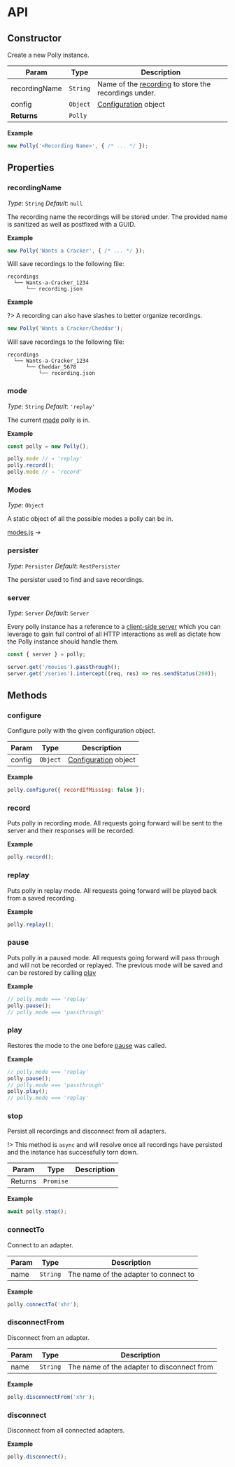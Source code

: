# API

## Constructor

Create a new Polly instance.

| Param | Type | Description |
|  ---  | ---  |     ---     |
| recordingName | `String` | Name of the [recording](api#recordingName) to store the recordings under. |
| config | `Object` | [Configuration](configuration) object |
| __Returns__ | `Polly` | &nbsp; |

__Example__

```js
new Polly('<Recording Name>', { /* ... */ });
```

## Properties

### recordingName

_Type_: `String`
_Default_: `null`

The recording name the recordings will be stored under. The provided name is
sanitized as well as postfixed with a GUID.

__Example__

```js
new Polly('Wants a Cracker', { /* ... */ });
```

Will save recordings to the following file:

```text
recordings
  └── Wants-a-Cracker_1234
      └── recording.json
```

__Example__

?> A recording can also have slashes to better organize recordings.

```js
new Polly('Wants a Cracker/Cheddar');
```

Will save recordings to the following file:

```text
recordings
  └── Wants-a-Cracker_1234
      └── Cheddar_5678
          └── recording.json
```

### mode

_Type_: `String`
_Default_: `'replay'`

The current [mode](configuration#mode) polly is in.

__Example__

```js
const polly = new Polly();

polly.mode // → 'replay'
polly.record();
polly.mode // → 'record'
```

### Modes

_Type_: `Object`

A static object of all the possible modes a polly can be in.

[modes.js](https://raw.githubusercontent.com/Netflix/pollyjs/master/packages/@pollyjs/core/src/defaults/modes.js ':include :type=code') →


### persister

_Type_: `Persister`
_Default_: `RestPersister`

The persister used to find and save recordings.

### server

_Type_: `Server`
_Default_: `Server`

Every polly instance has a reference to a [client-side server](server/overview) which you can leverage
to gain full control of all HTTP interactions as well as dictate how the Polly instance
should handle them.

```js
const { server } = polly;

server.get('/movies').passthrough();
server.get('/series').intercept((req, res) => res.sendStatus(200));
```

## Methods

### configure

Configure polly with the given configuration object.

| Param | Type | Description |
|  ---  | ---  |     ---     |
| config | `Object` | [Configuration](configuration) object |

__Example__

```js
polly.configure({ recordIfMissing: false });
```

### record

Puts polly in recording mode. All requests going forward will
be sent to the server and their responses will be recorded.

__Example__

```js
polly.record();
```

### replay

Puts polly in replay mode. All requests going forward will be
played back from a saved recording.

__Example__

```js
polly.replay();
```

### pause

Puts polly in a paused mode. All requests going forward will pass through
and will not be recorded or replayed. The previous mode will be saved and can
be restored by calling [play](api#play)

__Example__

```js
// polly.mode === 'replay'
polly.pause();
// polly.mode === 'passthrough'
```

### play

Restores the mode to the one before [pause](api#pause) was called.

__Example__

```js
// polly.mode === 'replay'
polly.pause();
// polly.mode === 'passthrough'
polly.play();
// polly.mode === 'replay'
```

### stop

Persist all recordings and disconnect from all adapters.

!> This method is `async` and will resolve once all recordings have
persisted and the instance has successfully torn down.

| Param | Type | Description |
|  ---  | ---  |     ---     |
| Returns | `Promise` | &nbsp; |

__Example__

```js
await polly.stop();
```

### connectTo

Connect to an adapter.

| Param | Type | Description |
|  ---  | ---  |     ---     |
| name | `String` | The name of the adapter to connect to |

__Example__

```js
polly.connectTo('xhr');
```

### disconnectFrom

Disconnect from an adapter.

| Param | Type | Description |
|  ---  | ---  |     ---     |
| name | `String` | The name of the adapter to disconnect from |

__Example__

```js
polly.disconnectFrom('xhr');
```

### disconnect

Disconnect from all connected adapters.

__Example__

```js
polly.disconnect();
```
